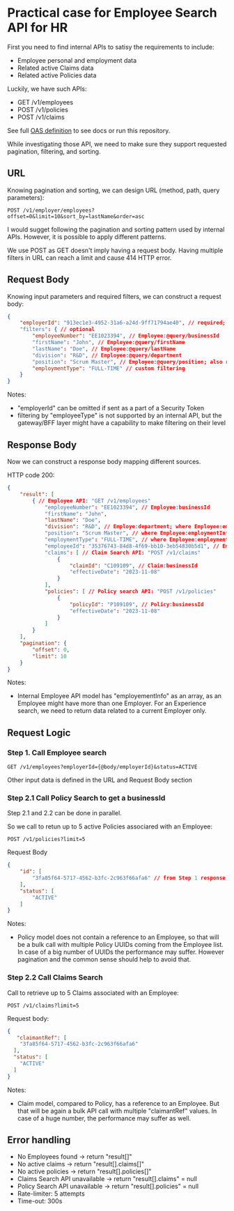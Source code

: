 # Practical case for Employee Search API for HR

First you need to find internal APIs to satisy the requirements to include:

- Employee personal and employment data
- Related active Claims data
- Related active Policies data

Luckily, we have such APIs:

- GET /v1/employees
- POST /v1/policies
- POST /v1/claims

See full [OAS definition](/definitions/complete-oas.json) to see docs or run this repository.

While investigating those API, we need to make sure they support requested pagination, filtering, and sorting.

## URL

Knowing pagination and sorting, we can design URL (method, path, query parameters):

```HTTP
POST /v1/employer/employees?offset=0&limit=10&sort_by=lastName&order=asc
```

I would sugget following the pagination and sorting pattern used by internal APIs. However, it is possible to apply different patterns.

We use POST as GET doesn't imply having a request body. Having multiple filters in URL can reach a limit and cause 414 HTTP error.

## Request Body

Knowing input parameters and required filters, we can construct a request body:

```JSON
{
    "employerId": "913ec1e3-4952-31a6-a24d-9ff71794ae40", // required; Employee:@query/employerId
    "filters": { // optional
        "employeeNumber": "EE1023394", // Employee:@query/businessId
        "firstName": "John", // Employee:@query/firstName
        "lastName": "Doe", // Employee:@query/lastName
        "division": "R&D", // Employee:@query/department
        "position": "Scrum Master", // Employee:@query/position; also reffered as "Title", but we keep consistency
        "employmentType": "FULL-TIME" // custom filtering
    }
}
```

Notes:

- "employerId" can be omitted if sent as a part of a Security Token
- filtering by "employeeType" is not supported by an internal API, but the gateway/BFF layer might have a capability to make filtering on their level

## Response Body

Now we can construct a response body mapping different sources.

HTTP code 200:

```JSON
{
    "result": [
        { // Employee API: "GET /v1/employees" 
            "employeeNumber": "EE1023394", // Employee:businessId
            "firstName": "John",
            "lastName": "Doe",
            "division": "R&D", // Employe:department; where Employee:employmentInfo.employerRef == employerId
            "position": "Scrum Master", // where Employee:employmentInfo.employerRef == employerId
            "employmentType": "FULL-TIME", // where Employee:employmentInfo.employerRef == employerId
            "employeeId": "35376743-84d8-4f69-bb10-3eb54830b5d1", // Employee:id - might be required for further calls
            "claims": [ // Claim Search API: "POST /v1/claims"
                {
                    "claimId": "C109109", // Claim:businessId
                    "effectiveDate": "2023-11-08"
                }
            ],
            "policies": [ // Policy search API: "POST /v1/policies"
                {
                    "policyId": "P109109", // Policy:businessId
                    "effectiveDate": "2023-11-08"
                }
            ]
        }
    ],
    "pagination": {
        "offset": 0,
        "limit": 10
    }
}
```

Notes:

- Internal Employee API model has "employementInfo" as an array, as an Employee might have more than one Employer. For an Experience search, we need to return data related to a current Employer only.

## Request Logic

### Step 1. Call Employee search

```HTTP
GET /v1/employees?employerId={@body/employerId}&status=ACTIVE
```

Other input data is defined in the URL and Request Body section

### Step 2.1 Call Policy Search to get a businessId

Step 2.1 and 2.2 can be done in parallel.

So we call to retun up to 5 active Policies associared with an Employee:

```HTTP
POST /v1/policies?limit=5
```

Request Body

```JSON
{
    "id": [
        "3fa85f64-5717-4562-b3fc-2c963f66afa6" // from Step 1 response result[].policies[].policyRef
    ],
    "status": [
        "ACTIVE"
    ]
}
```

Notes:

- Policy model does not contain a reference to an Employee, so that will be a bulk call with multiple Policy UUIDs coming from the Employee list. In case of a big number of UUIDs the performance may suffer. However pagination and the common sense should help to avoid that.

### Step 2.2 Call Claims Search

Call to retrieve up to 5 Claims associated with an Employee:

```HTTP
POST /v1/claims?limit=5
```

Request body:

```JSON
{
   "claimantRef": [
    "3fa85f64-5717-4562-b3fc-2c963f66afa6"
  ],
  "status": [
    "ACTIVE"
  ]
}
```

Notes:

- Claim model, compared to Policy, has a reference to an Employee. But that will be again a bulk API call with multiple "claimantRef" values. In case of a huge number, the performance may suffer as well.

## Error handling

- No Employees found -> return "result[]"
- No active claims -> return "result[].claims[]"
- No active policies -> return "result[].policies[]"
- Claims Search API unavailable -> return "result[].claims" = null
- Policy Search API unavailable -> return "result[].policies" = null
- Rate-limiter: 5 attempts
- Time-out: 300s
